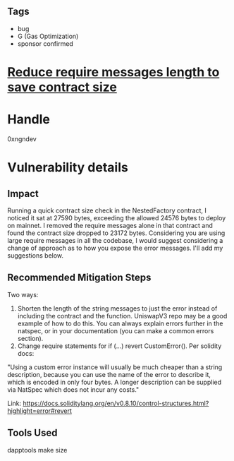 ## Tags

- bug
- G (Gas Optimization)
- sponsor confirmed

# [Reduce require messages length to save contract size](https://github.com/code-423n4/2021-11-nested-findings/issues/14) 

# Handle

0xngndev


# Vulnerability details

## Impact
Running a quick contract size check in the NestedFactory contract, I noticed it sat at 27590 bytes, exceeding the allowed 24576 bytes to deploy on mainnet. I removed the require messages alone in that contract and found the contract size dropped to 23172 bytes. Considering you are using large require messages in all the codebase, I would suggest considering a change of approach as to how you expose the error messages. I'll add my suggestions below.

## Recommended Mitigation Steps
Two ways:
1) Shorten the length of the string messages to just the error instead of including the contract and the function. UniswapV3 repo may be a good example of how to do this. You can always explain errors further in the natspec, or in your documentation (you can make a common errors section).
2) Change require statements for if (...) revert CustomError(). Per solidity docs:

"Using a custom error instance will usually be much cheaper than a string description, because you can use the name of the error to describe it, which is encoded in only four bytes. A longer description can be supplied via NatSpec which does not incur any costs."

Link: https://docs.soliditylang.org/en/v0.8.10/control-structures.html?highlight=error#revert

## Tools Used
dapptools make size

